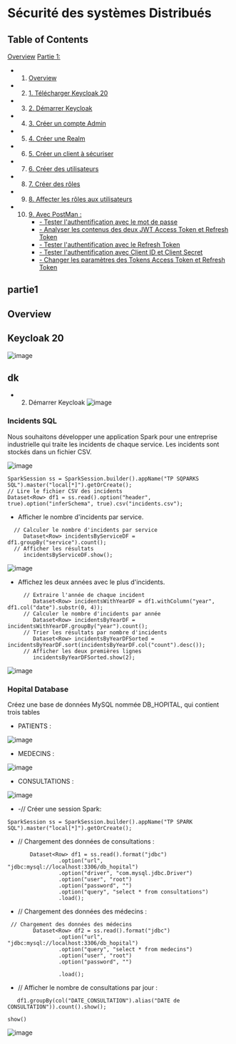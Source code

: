 # Sécurité des systèmes Distribués


## Table of Contents
[Overview](#overview)
[Partie 1:](#partie1)
* 1. [Overview](#overview)
* 2. [1. Télécharger Keycloak 20](#Keycloak-20)
* 3. [2. Démarrer Keycloak](#dk)
* 4. [3. Créer un compte Admin](#admincompte)
* 5. [4. Créer une Realm](#realm)
* 6. [5. Créer un client à sécuriser](#securityclient)
* 7. [6. Créer des utilisateurs](#createuser)
* 8. [7. Créer des rôles](#createrole)
* 9. [8. Affecter les rôles aux utilisateurs](#showuserrole)
* 10. [9. Avec PostMan :](#withpostman)
        * [- Tester l'authentification avec le mot de passe](#authtest)
        * [- Analyser les contenus des deux JWT Access Token et Refresh Token](#JWT)
        * [- Tester l'authentification avec le Refresh Token](#Refresh_Token)
        * [- Tester l'authentification avec Client ID et Client Secret](#client_id)
        * [- Changer les paramètres des Tokens Access Token et Refresh Token](#access&refreshtoken)

## partie1

## Overview

## Keycloak 20
![image](https://github.com/BeidjaCheikh/Security-of_Distributed_Systems/blob/master/images/im1.png)

## dk
*  2. Démarrer Keycloak
![image](https://github.com/BeidjaCheikh/Security-of_Distributed_Systems/blob/master/images/img2.png)

### Incidents SQL
Nous souhaitons développer une application Spark pour une entreprise industrielle qui traite les incidents de chaque service.
Les incidents sont stockés dans un fichier CSV.

![image](https://github.com/BeidjaCheikh/TP_sparkSQL/blob/master/images/img1.png)

```
SparkSession ss = SparkSession.builder().appName("TP SQPARKS SQL").master("local[*]").getOrCreate();
// Lire le fichier CSV des incidents
Dataset<Row> df1 = ss.read().option("header", true).option("inferSchema", true).csv("incidents.csv");
```

* Afficher le nombre d'incidents par service.

```
  // Calculer le nombre d'incidents par service
     Dataset<Row> incidentsByServiceDF = df1.groupBy("service").count();
  // Afficher les résultats
     incidentsByServiceDF.show();
```

![image](https://github.com/BeidjaCheikh/TP_sparkSQL/blob/master/images/img2.png)

* Affichez les deux années avec le plus d'incidents.

```
     // Extraire l'année de chaque incident
        Dataset<Row> incidentsWithYearDF = df1.withColumn("year", df1.col("date").substr(0, 4));
     // Calculer le nombre d'incidents par année
        Dataset<Row> incidentsByYearDF = incidentsWithYearDF.groupBy("year").count();
     // Trier les résultats par nombre d'incidents
        Dataset<Row> incidentsByYearDFSorted = incidentsByYearDF.sort(incidentsByYearDF.col("count").desc());
     // Afficher les deux premières lignes
        incidentsByYearDFSorted.show(2);
```

![image](https://github.com/BeidjaCheikh/TP_sparkSQL/blob/master/images/img3.png)

### Hopital Database

Créez une base de données MySQL nommée DB_HOPITAL, qui contient trois tables

* PATIENTS :

![image](https://github.com/BeidjaCheikh/TP_sparkSQL/blob/master/images/img4.png)

* MEDECINS :

![image](https://github.com/BeidjaCheikh/TP_sparkSQL/blob/master/images/img5.png)

* CONSULTATIONS :

![image](https://github.com/BeidjaCheikh/TP_sparkSQL/blob/master/images/img6.png)

* -// Créer une session Spark:

```
SparkSession ss = SparkSession.builder().appName("TP SPARK SQL").master("local[*]").getOrCreate();

```

* // Chargement des données de consultations :

```
       Dataset<Row> df1 = ss.read().format("jdbc")
                .option("url", "jdbc:mysql://localhost:3306/db_hopital")
                .option("driver", "com.mysql.jdbc.Driver")
                .option("user", "root")
                .option("password", "")
                .option("query", "select * from consultations")
                .load();
```
* // Chargement des données des médecins :
```
 // Chargement des données des médecins
        Dataset<Row> df2 = ss.read().format("jdbc")
                .option("url", "jdbc:mysql://localhost:3306/db_hopital")
                .option("query", "select * from medecins")
                .option("user", "root")
                .option("password", "")

                .load();
```
*  // Afficher le nombre de consultations par jour :

```
   df1.groupBy(col("DATE_CONSULTATION").alias("DATE de CONSULTATION")).count().show();
```
```
show()
```
![image](https://github.com/BeidjaCheikh/TP_sparkSQL/blob/master/images/img7.png)


